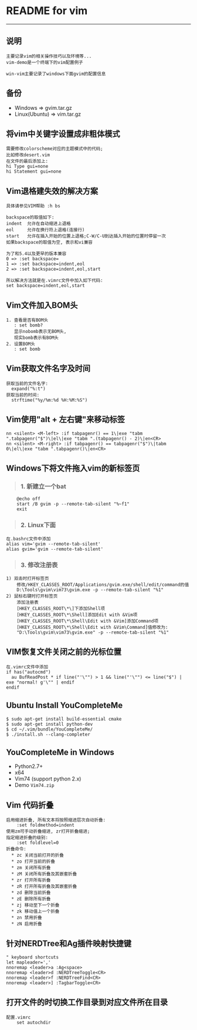 # **README for vim**
***


## **说明**
    主要记录vim的相关操作技巧以及环境等...
    vim-demo是一个终端下的vim配置例子

    win-vim主要记录了windows下面gvim的配置信息


## **备份**
  * Windows => gvim.tar.gz
  * Linux(Ubuntu) => vim.tar.gz


## **将vim中关键字设置成非粗体模式**
    需要修改colorscheme对应的主题模式中的代码;
    比如修改desert.vim 
    在文件的最后添加上:
    hi Type gui=none
    hi Statement gui=none


## **Vim退格建失效的解决方案**
    具体请参见VIM帮助 :h bs

    backspace的取值如下:
    indent  允许在自动缩进上退格
    eol     允许在换行符上退格(连接行)
    start   允许在插入开始的位置上退格;C-W/C-U到达插入开始的位置时停留一次
    如果backspace的取值为空, 表示和vi兼容

    为了和5.4以及更早的版本兼容
    0 => :set backspace=
    1 => :set backspace=indent,eol 
    2 => :set backspace=indent,eol,start 

    所以解决方法就是在.vimrc文件中加入如下代码:
    set backspace=indent,eol,start

## **Vim文件加入BOM头**
    1. 查看是否有BOM头
       : set bomb?
       显示nobomb表示无BOM头, 
       现实bomb表示有BOM头
    2. 设置BOM头
       : set bomb



## **Vim获取文件名字及时间**
    获取当前的文件名字:
      expand("%:t")
    获取当前的时间:
      strftime("%y/%m:%d %H:%M:%S")



## **Vim使用"alt + 左右键"来移动标签**
    nn <silent> <M-left> :if tabpagenr() == 1\|exe "tabm ".tabpagenr("$")\|el\|exe "tabm ".(tabpagenr() - 2)\|en<CR>
    nn <silent> <M-right> :if tabpagenr() == tabpagenr("$")\|tabm 0\|el\|exe "tabm ".tabpagenr()\|en<CR>



## **Windows下将文件拖入vim的新标签页**
> ### **1. 新建立一个bat**
        @echo off
        start /B gvim -p --remote-tab-silent "%~f1"
        exit
> ### **2. Linux下面**
    在.bashrc文件中添加
    alias vim='gvim --remote-tab-silent'
    alias gvim='gvim --remote-tab-silent'
> ### **3. 修改注册表**
    1) 双击时打开标签页
        修改/HKEY_CLASSES_ROOT/Applications/gvim.exe/shell/edit/command的值
        D:\Tools\gvim\vim73\gvim.exe -p --remote-tab-silent "%1"
    2) 鼠标右键时打开标签页
        添加注册表
        [HKEY_CLASSES_ROOT\*\]下添加Shell项
        [HKEY_CLASSES_ROOT\*\Shell]添加Edit with &Vim项
        [HKEY_CLASSES_ROOT\*\Shell\Edit with &Vim]添加Command项 
        [HKEY_CLASSES_ROOT\*\Shell\Edit with &Vim\Command]值修改为:
        "D:\Tools\gvim\vim73\gvim.exe" -p --remote-tab-silent "%1"


## **VIM恢复文件关闭之前的光标位置**
    在.vimrc文件中添加
    if has("autocmd")
      au BufReadPost * if line("'\"") > 1 && line("'\"") <= line("$") | exe "normal! g'\"" | endif
    endif




## **Ubuntu Install YouCompleteMe**
    $ sudo apt-get install build-essential cmake
    $ sudo apt-get install python-dev
    $ cd ~/.vim/bundle/YouCompleteMe/ 
    $ ./install.sh --clang-completer


## **YouCompleteMe in Windows**
  * Python2.7+
  * x64
  * Vim74 (support python 2.x)
  * Demo `Vim74.zip`


## **Vim 代码折叠**
    启用缩进折叠, 所有文本将按照缩进层次自动折叠:
        :set foldmethod=indent
    使用zm可手动折叠缩进, zr打开折叠缩进;
    指定缩进折叠的级别:
        :set foldlevel=0
    折叠命令:
      * zc 关闭当前打开的折叠
      * zo 打开当前的折叠
      * zm 关闭所有折叠
      * zM 关闭所有折叠及其嵌套折叠
      * zr 打开所有折叠
      * zR 打开所有折叠及其嵌套折叠
      * zd 删除当前折叠
      * zE 删除所有折叠
      * zj 移动至下一个折叠
      * zk 移动值上一个折叠
      * zn 禁用折叠
      * zN 启用折叠


## **针对NERDTree和Ag插件映射快捷键**
    " keyboard shortcuts
    let mapleader=','
    nnoremap <leader>a :Ag<space>
    nnoremap <leader>d :NERDTreeToggle<CR>
    nnoremap <leader>f :NERDTreeFind<CR>
    nnoremap <leader>] :TagbarToggle<CR>


## **打开文件的时切换工作目录到对应文件所在目录**
    配置.vimrc
        set autochdir
